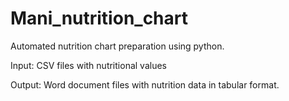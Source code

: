 # Mani_nutrition_chart
Automated nutrition chart preparation using python.

Input: CSV files with nutritional values

Output: Word document files with nutrition data in tabular format.
